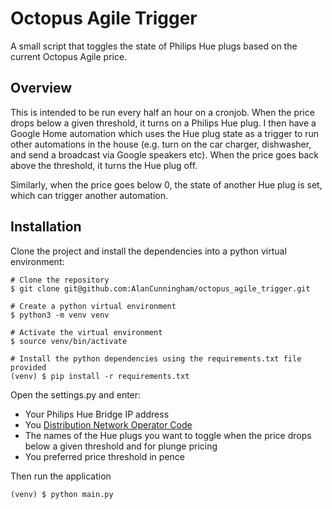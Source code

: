 # Octopus Agile Trigger

A small script that toggles the state of Philips Hue plugs based on the current Octopus Agile price.

## Overview
This is intended to be run every half an hour on a cronjob.  When the price drops below a given threshold,
it turns on a Philips Hue plug.  I then have a Google Home automation which uses the Hue plug state as a trigger
to run other automations in the house (e.g. turn on the car charger, dishwasher, and send a broadcast via Google
speakers etc). When the price goes back above the threshold, it turns the Hue plug off.

Similarly, when the price goes below 0, the state of another Hue plug is set, which can trigger another automation.

## Installation

Clone the project and install the dependencies into a python virtual environment:
```
# Clone the repository
$ git clone git@github.com:AlanCunningham/octopus_agile_trigger.git

# Create a python virtual environment
$ python3 -m venv venv

# Activate the virtual environment
$ source venv/bin/activate

# Install the python dependencies using the requirements.txt file provided
(venv) $ pip install -r requirements.txt
```

Open the settings.py and enter:
- Your Philips Hue Bridge IP address
- You [Distribution Network Operator Code](https://en.wikipedia.org/wiki/Distribution_network_operator)
- The names of the Hue plugs you want to toggle when the price drops below a given threshold and for
plunge pricing
- You preferred price threshold in pence

Then run the application
```
(venv) $ python main.py
```
